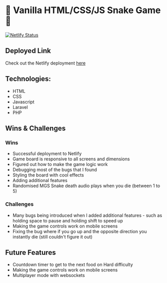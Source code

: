 # 🐍 Vanilla HTML/CSS/JS Snake Game 🐍
[![Netlify Status](https://api.netlify.com/api/v1/badges/33f220be-33ad-485f-aa89-04ee04511335/deploy-status)](https://app.netlify.com/sites/snake-game-howabout-onur/deploys)

## Deployed Link
Check out the Netlify deployment [here](https://snake-game-howabout-onur.netlify.app/)

## Technologies:
* HTML
* CSS 
* Javascript
* Laravel
* PHP

## Wins & Challenges

### Wins
- Successful deployment to Netlify
- Game board is responsive to all screens and dimensions
- Figured out how to make the game logic work 
- Debugging most of the bugs that I found 
- Styling the board with cool effects 
- Adding additional features
- Randomised MGS Snake death audio plays when you die (between 1 to 5)

### Challenges
- Many bugs being introduced when I added additional features - such as holding space to pause and holding shift to speed up
- Making the game controls work on mobile screens 
- Fixing the bug where if you go up and the opposite direction you instantly die (still couldn't figure it out)

## Future Features
- Countdown timer to get to the next food on Hard difficulty
- Making the game controls work on mobile screens
- Multiplayer mode with websockets
